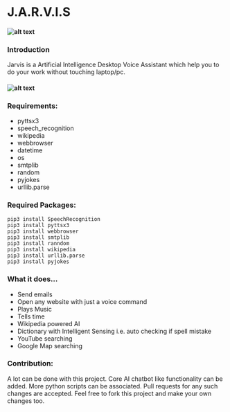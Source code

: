 # J.A.R.V.I.S
#### ![alt text](https://camo.githubusercontent.com/38f5db5524ba43e7262dfbca1f7d3631ba127fb1596785dfd707d5fc671821c9/687474703a2f2f466f7254686542616467652e636f6d2f696d616765732f6261646765732f6d6164652d776974682d707974686f6e2e737667)

### Introduction
 Jarvis is a Artificial Intelligence Desktop Voice Assistant which help you to do your work without touching laptop/pc.

#### ![alt text](https://camo.githubusercontent.com/c2c83648ee009d0c658825e63b29900a186829298a4c77d75863a9dc5229a777/687474703a2f2f692e696d6775722e636f6d2f785a38783945532e6a7067)
### Requirements:
* pyttsx3
* speech_recognition
* wikipedia
* webbrowser
* datetime
* os
* smtplib
* random
* pyjokes
* urllib.parse



### Required Packages:
```
pip3 install SpeechRecognition
pip3 install pyttsx3
pip3 install webbrowser
pip3 install smtplib
pip3 install ranndom
pip3 install wikipedia
pip3 install urllib.parse
pip3 install pyjokes
```

### What it does...
* Send emails
* Open any website with just a voice command
* Plays Music
* Tells time
* Wikipedia powered AI
* Dictionary with Intelligent Sensing i.e. auto checking if spell mistake
* YouTube searching
* Google Map searching


### Contribution:
A lot can be done with this project. Core AI chatbot like functionality can be added. More python scripts can be associated. Pull requests for any such changes are accepted. Feel free to fork this project and make your own changes too.
